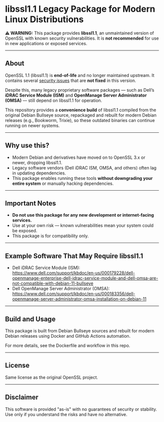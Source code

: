 # libssl1.1 Legacy Package for Modern Linux Distributions

**⚠️ WARNING:** This package provides **libssl1.1**, an unmaintained version of OpenSSL with known security vulnerabilities. It is **not recommended** for use in new applications or exposed services.

---

## About

OpenSSL 1.1 (libssl1.1) is **end-of-life** and no longer maintained upstream. It contains several [security issues](https://www.openssl.org/news/vulnerabilities.html) that are **not fixed** in this version.

Despite this, many legacy proprietary software packages — such as Dell’s **iDRAC Service Module (ISM)** and **OpenManage Server Administrator (OMSA)** — still depend on libssl1.1 for operation.

This repository provides a **convenience build** of libssl1.1 compiled from the original Debian Bullseye source, repackaged and rebuilt for modern Debian releases (e.g., Bookworm, Trixie), so these outdated binaries can continue running on newer systems.

---

## Why use this?

- Modern Debian and derivatives have moved on to OpenSSL 3.x or newer, dropping libssl1.1.
- Legacy software vendors (Dell iDRAC ISM, OMSA, and others) often lag in updating dependencies.
- This package enables running these tools **without downgrading your entire system** or manually hacking dependencies.

---

## Important Notes

- **Do not use this package for any new development or internet-facing services.**
- Use at your own risk — known vulnerabilities mean your system could be exposed.
- This package is for compatibility only.

---

## Example Software That May Require libssl1.1

- Dell iDRAC Service Module (ISM): https://www.dell.com/support/kbdoc/en-us/000179228/dell-openmanage-enterprise-dell-idrac-service-module-and-dell-omsa-are-not-compatible-with-debian-11-bullseye
- Dell OpenManage Server Administrator (OMSA): https://www.dell.com/support/kbdoc/en-us/000183356/dell-openmanage-server-administrator-omsa-installation-on-debian-11

---

## Build and Usage

This package is built from Debian Bullseye sources and rebuilt for modern Debian releases using Docker and GitHub Actions automation.

For more details, see the Dockerfile and workflow in this repo.

---

## License

Same license as the original OpenSSL project.

---

## Disclaimer

This software is provided "as-is" with no guarantees of security or stability. Use only if you understand the risks and have no alternative.


